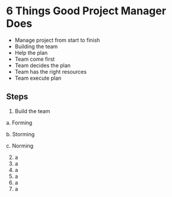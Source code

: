# 6 Things Good Project Manager Does

- Manage project from start to finish
- Building the team
- Help the plan
- Team come first
- Team decides the plan
- Team has the right resources
- Team execute plan

## Steps

1. Build the team

a. Forming

b. Storming

c. Norming

2. a
3. a
4. a
5. a
6. a
7. a


